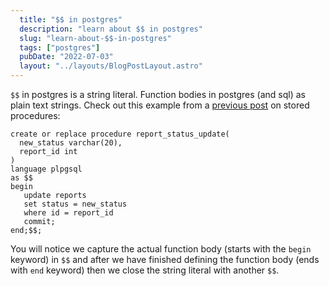 ```yaml
---
  title: "$$ in postgres"
  description: "learn about $$ in postgres"
  slug: "learn-about-$$-in-postgres"
  tags: ["postgres"]
  pubDate: "2022-07-03"
  layout: "../layouts/BlogPostLayout.astro"
---
```


`$$` in postgres is a string literal. Function bodies in postgres (and sql) as plain text strings. Check out this example from a [previous post](https://www.devdecks.io/2022-create-and-execute-stored-procedure-postgres) on stored procedures:

```
create or replace procedure report_status_update(
  new_status varchar(20),
  report_id int
)
language plpgsql   
as $$
begin
   update reports
   set status = new_status
   where id = report_id
   commit;
end;$$;
```

You will notice we capture the actual function body (starts with the `begin` keyword) in `$$` and after we have finished defining the function body (ends with `end` keyword) then we close the string literal with another `$$`.
